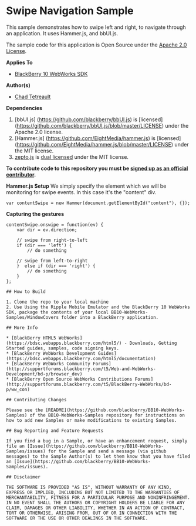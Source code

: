 # Swipe Navigation Sample

This sample demonstrates how to swipe left and right, to navigate through an application.  It uses Hammer.js, and bbUI.js.

The sample code for this application is Open Source under the [Apache 2.0 License](http://www.apache.org/licenses/LICENSE-2.0.html).

**Applies To**

* [BlackBerry 10 WebWorks SDK](https://developer.blackberry.com/html5/download/sdk) 

**Author(s)** 

* [Chad Tetreault](http://www.twitter.com/chadtatro)

**Dependencies**

1. [bbUI.js] (https://github.com/blackberry/bbUI.js) is [licensed] (https://github.com/blackberry/bbUI.js/blob/master/LICENSE) under the Apache 2.0 license.
2. [Hammer.js] (https://github.com/EightMedia/hammer.js) is [licensed] (https://github.com/EightMedia/hammer.js/blob/master/LICENSE) under the MIT license.
3. [zepto.js](https://github.com/madrobby/zepto) is [dual licensed](https://github.com/madrobby/zepto/blob/master/MIT-LICENSE) under the MIT license.

**To contribute code to this repository you must be [signed up as an official contributor](http://blackberry.github.com/howToContribute.html).**


**Hammer.js Setup**
We simply specify the element which we will be monitoring for swipe events.  In this case it's the "content" div.
```
var contentSwipe = new Hammer(document.getElementById("content"), {});
```

**Capturing the gestures**
```
contentSwipe.onswipe = function(ev) { 
	var dir = ev.direction;
    
	// swipe from right-to-left
	if (dir === 'left') {
		// do something

	// swipe from left-to-right
	}  else if (dir === 'right') {
		// do something
	}
};

## How to Build

1. Clone the repo to your local machine
2. Use Using the Ripple Mobile Emulator and the BlackBerry 10 WebWorks SDK, package the contents of your local BB10-WebWorks-Samples/WindowCovers folder into a BlackBerry application.

## More Info

* [BlackBerry HTML5 WebWorks](https://bdsc.webapps.blackberry.com/html5/) - Downloads, Getting Started guides, samples, code signing keys.
* [BlackBerry WebWorks Development Guides](https://bdsc.webapps.blackberry.com/html5/documentation)
* [BlackBerry WebWorks Community Forums](http://supportforums.blackberry.com/t5/Web-and-WebWorks-Development/bd-p/browser_dev)
* [BlackBerry Open Source WebWorks Contributions Forums](http://supportforums.blackberry.com/t5/BlackBerry-WebWorks/bd-p/ww_con)

## Contributing Changes

Please see the [README](https://github.com/blackberry/BB10-WebWorks-Samples) of the BB10-WebWorks-Samples repository for instructions on how to add new Samples or make modifications to existing Samples.

## Bug Reporting and Feature Requests

If you find a bug in a Sample, or have an enhancement request, simply file an [Issue](https://github.com/blackberry/BB10-WebWorks-Samples/issues) for the Sample and send a message (via github messages) to the Sample Author(s) to let them know that you have filed an [Issue](https://github.com/blackberry/BB10-WebWorks-Samples/issues).

## Disclaimer

THE SOFTWARE IS PROVIDED "AS IS", WITHOUT WARRANTY OF ANY KIND, EXPRESS OR IMPLIED, INCLUDING BUT NOT LIMITED TO THE WARRANTIES OF MERCHANTABILITY, FITNESS FOR A PARTICULAR PURPOSE AND NONINFRINGEMENT. IN NO EVENT SHALL THE AUTHORS OR COPYRIGHT HOLDERS BE LIABLE FOR ANY CLAIM, DAMAGES OR OTHER LIABILITY, WHETHER IN AN ACTION OF CONTRACT, TORT OR OTHERWISE, ARISING FROM, OUT OF OR IN CONNECTION WITH THE SOFTWARE OR THE USE OR OTHER DEALINGS IN THE SOFTWARE.